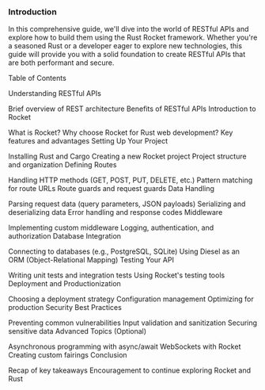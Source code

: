 ### Introduction
In this comprehensive guide, we'll dive into the world of RESTful APIs and explore how to build them using the Rust Rocket framework. Whether you're a seasoned Rust or a developer eager to explore new technologies, this guide will provide you with a solid foundation to create RESTful APIs that are both performant and secure.

Table of Contents

Understanding RESTful APIs

Brief overview of REST architecture
Benefits of RESTful APIs
Introduction to Rocket

What is Rocket?
Why choose Rocket for Rust web development?
Key features and advantages
Setting Up Your Project

Installing Rust and Cargo
Creating a new Rocket project
Project structure and organization
Defining Routes

Handling HTTP methods (GET, POST, PUT, DELETE, etc.)
Pattern matching for route URLs
Route guards and request guards
Data Handling

Parsing request data (query parameters, JSON payloads)
Serializing and deserializing data
Error handling and response codes
Middleware

Implementing custom middleware
Logging, authentication, and authorization
Database Integration

Connecting to databases (e.g., PostgreSQL, SQLite)
Using Diesel as an ORM (Object-Relational Mapping)
Testing Your API

Writing unit tests and integration tests
Using Rocket's testing tools
Deployment and Productionization

Choosing a deployment strategy
Configuration management
Optimizing for production
Security Best Practices

Preventing common vulnerabilities
Input validation and sanitization
Securing sensitive data
Advanced Topics (Optional)

Asynchronous programming with async/await
WebSockets with Rocket
Creating custom fairings
Conclusion

Recap of key takeaways
Encouragement to continue exploring Rocket and Rust
